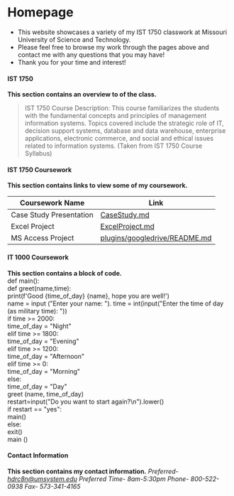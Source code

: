 # Homepage
  - This website showcases a variety of my IST 1750 classwork at Missouri University of Science and Technology.
  - Please feel free to browse my work through the pages above and contact me with any questions that you may have!
  - Thank you for your time and interest!
  
#### IST 1750
**This section contains an overview to of the class.**
> IST 1750 Course Description: This course familiarizes the students with the fundamental concepts and principles of management information systems. Topics covered include the strategic role of IT, decision support systems, database and data warehouse, enterprise applications, electronic commerce, and social and ethical issues related to information systems. (Taken from IST 1750 Course Syllabus)

#### IST 1750 Coursework
**This section contains links to view some of my coursework.**

| Coursework Name | Link |
| ------ | ------ |
| Case Study Presentation | [CaseStudy.md][CSP] |
| Excel Project | [ExcelProject.md][EP] |
| MS Access Project | [plugins/googledrive/README.md][MSAP] |

#### IT 1000 Coursework
**This section contains a block of code.**  
def main():  
def greet(name,time):  
print(f'Good {time_of_day} {name}, hope you are well!')  
name = input ("Enter your name: "). 
time = int(input("Enter the time of day (as military time): "))  
if time >= 2000:  
time_of_day = "Night"  
elif time >= 1800:  
time_of_day = "Evening"  
elif time >= 1200:  
time_of_day = "Afternoon"  
elif time >= 0:  
time_of_day = "Morning"  
else:  
time_of_day = "Day"  
greet (name, time_of_day)  
restart=input("Do you want to start again?\n").lower()  
if restart == "yes":  
main()  
else:  
exit()  
main ()

#### Contact Information
**This section contains my contact information.**
*Preferred- hdrc8n@umsystem.edu
Preferred Time- 8am-5:30pm 
Phone- 800-522-0938
Fax- 573-341-4165*

[//]: ()

   [CSP]: <CaseStudy.md>
   [EP]: <ExcelProject.md>
   [MSAP]: <https://github.com/joemccann/dillinger/tree/master/plugins/googledrive/README.md>
